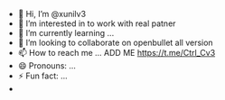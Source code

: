 - 👋 Hi, I’m @xunilv3
- 👀 I’m interested in to work with real patner
- 🌱 I’m currently learning ...
- 💞️ I’m looking to collaborate on openbullet all version
- 📫 How to reach me ... ADD ME https://t.me/Ctrl_Cv3
- 😄 Pronouns: ...
- ⚡ Fun fact: ...
- 

<!---
xunilv3/xunilv3 is a ✨ special ✨ repository because its `README.md` (this file) appears on your GitHub profile.
You can click the Preview link to take a look at your changes.
--->
